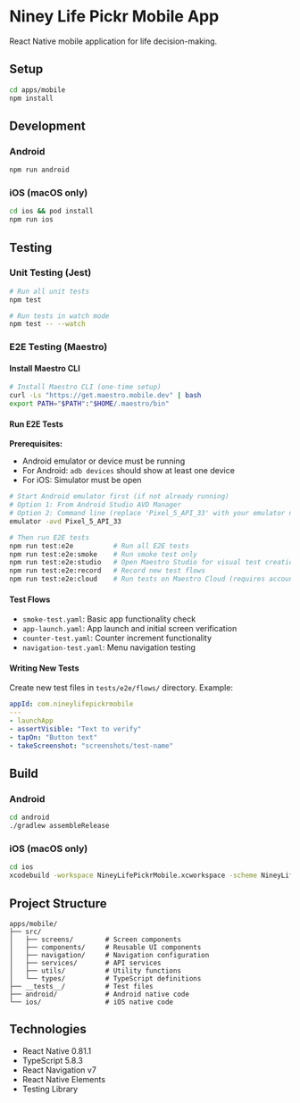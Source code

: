 # Niney Life Pickr Mobile App

React Native mobile application for life decision-making.

## Setup

```bash
cd apps/mobile
npm install
```

## Development

### Android
```bash
npm run android
```

### iOS (macOS only)
```bash
cd ios && pod install
npm run ios
```

## Testing

### Unit Testing (Jest)

```bash
# Run all unit tests
npm test

# Run tests in watch mode
npm test -- --watch
```

### E2E Testing (Maestro)

#### Install Maestro CLI

```bash
# Install Maestro CLI (one-time setup)
curl -Ls "https://get.maestro.mobile.dev" | bash
export PATH="$PATH":"$HOME/.maestro/bin"
```

#### Run E2E Tests

**Prerequisites:**
- Android emulator or device must be running
- For Android: `adb devices` should show at least one device
- For iOS: Simulator must be open

```bash
# Start Android emulator first (if not already running)
# Option 1: From Android Studio AVD Manager
# Option 2: Command line (replace 'Pixel_5_API_33' with your emulator name)
emulator -avd Pixel_5_API_33

# Then run E2E tests
npm run test:e2e          # Run all E2E tests
npm run test:e2e:smoke    # Run smoke test only
npm run test:e2e:studio   # Open Maestro Studio for visual test creation
npm run test:e2e:record   # Record new test flows
npm run test:e2e:cloud    # Run tests on Maestro Cloud (requires account)
```

#### Test Flows

- `smoke-test.yaml`: Basic app functionality check
- `app-launch.yaml`: App launch and initial screen verification
- `counter-test.yaml`: Counter increment functionality
- `navigation-test.yaml`: Menu navigation testing

#### Writing New Tests

Create new test files in `tests/e2e/flows/` directory. Example:

```yaml
appId: com.nineylifepickrmobile
---
- launchApp
- assertVisible: "Text to verify"
- tapOn: "Button text"
- takeScreenshot: "screenshots/test-name"
```

## Build

### Android
```bash
cd android
./gradlew assembleRelease
```

### iOS (macOS only)
```bash
cd ios
xcodebuild -workspace NineyLifePickrMobile.xcworkspace -scheme NineyLifePickrMobile -configuration Release
```

## Project Structure

```
apps/mobile/
├── src/
│   ├── screens/        # Screen components
│   ├── components/     # Reusable UI components
│   ├── navigation/     # Navigation configuration
│   ├── services/       # API services
│   ├── utils/          # Utility functions
│   └── types/          # TypeScript definitions
├── __tests__/          # Test files
├── android/            # Android native code
└── ios/                # iOS native code
```

## Technologies

- React Native 0.81.1
- TypeScript 5.8.3
- React Navigation v7
- React Native Elements
- Testing Library
